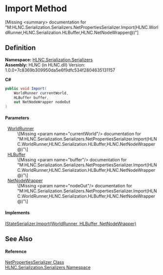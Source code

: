 # Import Method


\[Missing &lt;summary&gt; documentation for "M:HLNC.Serialization.Serializers.NetPropertiesSerializer.Import(HLNC.WorldRunner,HLNC.Serialization.HLBuffer,HLNC.NetNodeWrapper@)"\]



## Definition
**Namespace:** <a href="N_HLNC_Serialization_Serializers">HLNC.Serialization.Serializers</a>  
**Assembly:** HLNC (in HLNC.dll) Version: 1.0.0+7c8369b309950da5e6f9dfc534f2804635131157

**C#**
``` C#
public void Import(
	WorldRunner currentWorld,
	HLBuffer buffer,
	out NetNodeWrapper nodeOut
)
```



#### Parameters
<dl><dt>  <a href="T_HLNC_WorldRunner">WorldRunner</a></dt><dd>\[Missing &lt;param name="currentWorld"/&gt; documentation for "M:HLNC.Serialization.Serializers.NetPropertiesSerializer.Import(HLNC.WorldRunner,HLNC.Serialization.HLBuffer,HLNC.NetNodeWrapper@)"\]</dd><dt>  <a href="T_HLNC_Serialization_HLBuffer">HLBuffer</a></dt><dd>\[Missing &lt;param name="buffer"/&gt; documentation for "M:HLNC.Serialization.Serializers.NetPropertiesSerializer.Import(HLNC.WorldRunner,HLNC.Serialization.HLBuffer,HLNC.NetNodeWrapper@)"\]</dd><dt>  <a href="T_HLNC_NetNodeWrapper">NetNodeWrapper</a></dt><dd>\[Missing &lt;param name="nodeOut"/&gt; documentation for "M:HLNC.Serialization.Serializers.NetPropertiesSerializer.Import(HLNC.WorldRunner,HLNC.Serialization.HLBuffer,HLNC.NetNodeWrapper@)"\]</dd></dl>

#### Implements
<a href="M_HLNC_Serialization_Serializers_IStateSerializer_Import">IStateSerializer.Import(WorldRunner, HLBuffer, NetNodeWrapper)</a>  


## See Also


#### Reference
<a href="T_HLNC_Serialization_Serializers_NetPropertiesSerializer">NetPropertiesSerializer Class</a>  
<a href="N_HLNC_Serialization_Serializers">HLNC.Serialization.Serializers Namespace</a>  
